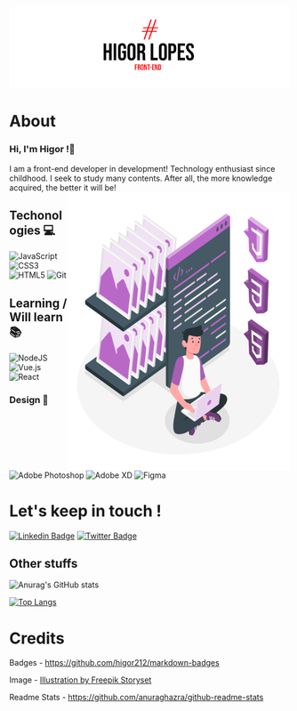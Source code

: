 ![Identidade Visual](https://github.com/higor212/higor212/blob/main/IDv.png?raw=true)

# About

### Hi, I'm Higor !👋
I am a front-end developer in development! Technology enthusiast since childhood. I seek to study many contents. After all, the more knowledge acquired, the better it will be!
<img align="right" src="https://raw.githubusercontent.com/higor212/higor212/a75173e74f94257d7f749954254ec38c916be2a4/Static%20assets-amico.svg" width="400" height="500" />

## Techonologies 💻
<img alt="JavaScript" src="https://img.shields.io/badge/javascript%20-%23323330.svg?&style=for-the-badge&logo=javascript&logoColor=%23F7DF1E"/>
<img alt="CSS3" src="https://img.shields.io/badge/css3%20-%231572B6.svg?&style=for-the-badge&logo=css3&logoColor=white"/>
<img alt="HTML5" src="https://img.shields.io/badge/html5%20-%23E34F26.svg?&style=for-the-badge&logo=html5&logoColor=white"/>
<img alt="Git" src="https://img.shields.io/badge/git%20-%23F05033.svg?&style=for-the-badge&logo=git&logoColor=white"/>

## Learning / Will learn 📚
<span>
<img alt="NodeJS" src="https://img.shields.io/badge/node.js%20-%2343853D.svg?&style=for-the-badge&logo=node.js&logoColor=white"/>
<img alt="Vue.js" src="https://img.shields.io/badge/vue.js%20-%2335495e.svg?&style=for-the-badge&logo=vue.js&logoColor=%234FC08D"/>
<img alt="React" src="https://img.shields.io/badge/react%20-%2320232a.svg?&style=for-the-badge&logo=react&logoColor=%2361DAFB"/>
</span>

### Design 🌟
<img alt="Adobe Photoshop" src="https://img.shields.io/badge/adobe%20photoshop%20-%2331A8FF.svg?&style=for-the-badge&logo=adobe%20photoshop&logoColor=white"/>
<img alt="Adobe XD" src="https://img.shields.io/badge/adobe%20xd%20-%23FF26BE.svg?&style=for-the-badge&logo=adobe%20xd&logoColor=white"/>
<img alt="Figma" src="https://img.shields.io/badge/figma%20-%23F24E1E.svg?&style=for-the-badge&logo=figma&logoColor=white"/>

# Let's keep in touch !

[![Linkedin Badge](https://img.shields.io/badge/-LinkedIn-blue?style=for-the-badge&logo=Linkedin&logoColor=white&link=https://www.linkedin.com/in/goulartgb/)](https://www.linkedin.com/in/higorl/)
[![Twitter Badge](https://img.shields.io/badge/-Twitter-1ca0f1?style=for-the-badge&labelColor=1ca0f1&logo=twitter&logoColor=white&link=https://twitter.com/inthedarkhell)](https://twitter.com/inthedarkhell)


## Other stuffs
![Anurag's GitHub stats](https://github-readme-stats.vercel.app/api?username=higor212&show_icons=true&theme=ocean_dark)

[![Top Langs](https://github-readme-stats.vercel.app/api/top-langs/?username=higor212&layout=compact)](https://github.com/anuraghazra/github-readme-stats)

# Credits 
Badges - https://github.com/higor212/markdown-badges

Image - <a href="https://storyset.com/web">Illustration by Freepik Storyset</a>

Readme Stats - https://github.com/anuraghazra/github-readme-stats

